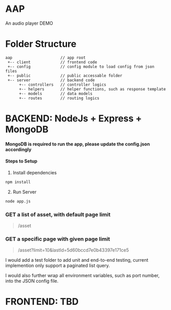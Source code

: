 # AAP
An audio player DEMO

# Folder Structure

```
aap                     // app root
 +-- client             // frontend code
 +-- config             // config module to load config from json files
 +-- public             // public accessable folder
 +-- server             // backend code
      +-- controllers   // controller logics
      +-- helpers       // helper functions, such as response template
      +-- models        // data models
      +-- routes        // routing logics
```
# BACKEND: NodeJs + Express + MongoDB

#### MongoDB is required to run the app, please update the config.json accordingly
#### Steps to Setup

1. Install dependencies

```bash
npm install
```

2. Run Server

```bash
node app.js
```

### GET a list of asset, with default page limit
> /asset

### GET a specific page with given page limit
> /asset?limit=10&lastId=5d60bccd7e0b43397e171ce5

I would add a test folder to add unit and end-to-end testing, current implemention only support a paginated list query.

I would also further wrap all environment variables, such as port number, into the JSON config file.


# FRONTEND: TBD